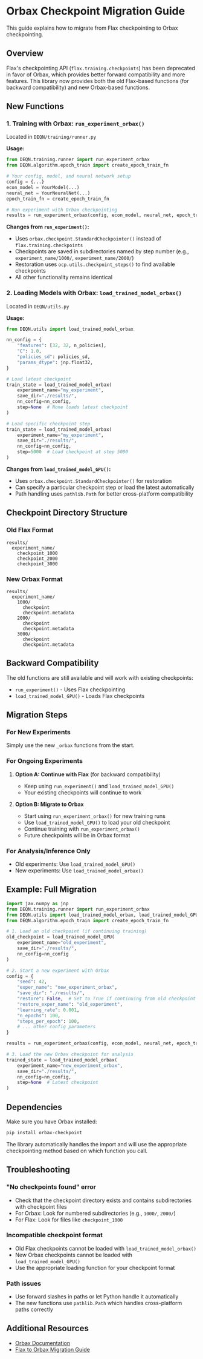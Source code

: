 # Orbax Checkpoint Migration Guide

This guide explains how to migrate from Flax checkpointing to Orbax checkpointing.

## Overview

Flax's checkpointing API (`flax.training.checkpoints`) has been deprecated in favor of Orbax, which provides better forward compatibility and more features. This library now provides both the old Flax-based functions (for backward compatibility) and new Orbax-based functions.

## New Functions

### 1. Training with Orbax: `run_experiment_orbax()`

Located in `DEQN/training/runner.py`

**Usage:**

```python
from DEQN.training.runner import run_experiment_orbax
from DEQN.algorithm.epoch_train import create_epoch_train_fn

# Your config, model, and neural network setup
config = {...}
econ_model = YourModel(...)
neural_net = YourNeuralNet(...)
epoch_train_fn = create_epoch_train_fn

# Run experiment with Orbax checkpointing
results = run_experiment_orbax(config, econ_model, neural_net, epoch_train_fn)
```

**Changes from `run_experiment()`:**

-   Uses `orbax.checkpoint.StandardCheckpointer()` instead of `flax.training.checkpoints`
-   Checkpoints are saved in subdirectories named by step number (e.g., `experiment_name/1000/`, `experiment_name/2000/`)
-   Restoration uses `ocp.utils.checkpoint_steps()` to find available checkpoints
-   All other functionality remains identical

### 2. Loading Models with Orbax: `load_trained_model_orbax()`

Located in `DEQN/utils.py`

**Usage:**

```python
from DEQN.utils import load_trained_model_orbax

nn_config = {
    "features": [32, 32, n_policies],
    "C": 1.0,
    "policies_sd": policies_sd,
    "params_dtype": jnp.float32,
}

# Load latest checkpoint
train_state = load_trained_model_orbax(
    experiment_name="my_experiment",
    save_dir="./results/",
    nn_config=nn_config,
    step=None  # None loads latest checkpoint
)

# Load specific checkpoint step
train_state = load_trained_model_orbax(
    experiment_name="my_experiment",
    save_dir="./results/",
    nn_config=nn_config,
    step=5000  # Load checkpoint at step 5000
)
```

**Changes from `load_trained_model_GPU()`:**

-   Uses `orbax.checkpoint.StandardCheckpointer()` for restoration
-   Can specify a particular checkpoint step or load the latest automatically
-   Path handling uses `pathlib.Path` for better cross-platform compatibility

## Checkpoint Directory Structure

### Old Flax Format

```
results/
  experiment_name/
    checkpoint_1000
    checkpoint_2000
    checkpoint_3000
```

### New Orbax Format

```
results/
  experiment_name/
    1000/
      checkpoint
      checkpoint.metadata
    2000/
      checkpoint
      checkpoint.metadata
    3000/
      checkpoint
      checkpoint.metadata
```

## Backward Compatibility

The old functions are still available and will work with existing checkpoints:

-   `run_experiment()` - Uses Flax checkpointing
-   `load_trained_model_GPU()` - Loads Flax checkpoints

## Migration Steps

### For New Experiments

Simply use the new `_orbax` functions from the start.

### For Ongoing Experiments

1. **Option A: Continue with Flax** (for backward compatibility)

    - Keep using `run_experiment()` and `load_trained_model_GPU()`
    - Your existing checkpoints will continue to work

2. **Option B: Migrate to Orbax**
    - Start using `run_experiment_orbax()` for new training runs
    - Use `load_trained_model_GPU()` to load your old checkpoint
    - Continue training with `run_experiment_orbax()`
    - Future checkpoints will be in Orbax format

### For Analysis/Inference Only

-   Old experiments: Use `load_trained_model_GPU()`
-   New experiments: Use `load_trained_model_orbax()`

## Example: Full Migration

```python
import jax.numpy as jnp
from DEQN.training.runner import run_experiment_orbax
from DEQN.utils import load_trained_model_orbax, load_trained_model_GPU
from DEQN.algorithm.epoch_train import create_epoch_train_fn

# 1. Load an old checkpoint (if continuing training)
old_checkpoint = load_trained_model_GPU(
    experiment_name="old_experiment",
    save_dir="./results/",
    nn_config=nn_config
)

# 2. Start a new experiment with Orbax
config = {
    "seed": 42,
    "exper_name": "new_experiment_orbax",
    "save_dir": "./results/",
    "restore": False,  # Set to True if continuing from old checkpoint
    "restore_exper_name": "old_experiment",
    "learning_rate": 0.001,
    "n_epochs": 100,
    "steps_per_epoch": 100,
    # ... other config parameters
}

results = run_experiment_orbax(config, econ_model, neural_net, epoch_train_fn)

# 3. Load the new Orbax checkpoint for analysis
trained_state = load_trained_model_orbax(
    experiment_name="new_experiment_orbax",
    save_dir="./results/",
    nn_config=nn_config,
    step=None  # Latest checkpoint
)
```

## Dependencies

Make sure you have Orbax installed:

```bash
pip install orbax-checkpoint
```

The library automatically handles the import and will use the appropriate checkpointing method based on which function you call.

## Troubleshooting

### "No checkpoints found" error

-   Check that the checkpoint directory exists and contains subdirectories with checkpoint files
-   For Orbax: Look for numbered subdirectories (e.g., `1000/`, `2000/`)
-   For Flax: Look for files like `checkpoint_1000`

### Incompatible checkpoint format

-   Old Flax checkpoints cannot be loaded with `load_trained_model_orbax()`
-   New Orbax checkpoints cannot be loaded with `load_trained_model_GPU()`
-   Use the appropriate loading function for your checkpoint format

### Path issues

-   Use forward slashes in paths or let Python handle it automatically
-   The new functions use `pathlib.Path` which handles cross-platform paths correctly

## Additional Resources

-   [Orbax Documentation](https://orbax.readthedocs.io/en/latest/guides/checkpoint/orbax_checkpoint_101.html)
-   [Flax to Orbax Migration Guide](https://flax.readthedocs.io/en/latest/guides/training_techniques/use_checkpointing.html)
